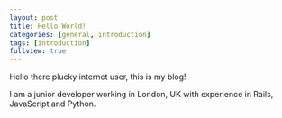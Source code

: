 ```yaml
---
layout: post
title: Hello World!
categories: [general, introduction]
tags: [introduction]
fullview: true
---
```


Hello there plucky internet user, this is my blog!

I am a junior developer working in London, UK with experience in Rails, JavaScript and Python.
